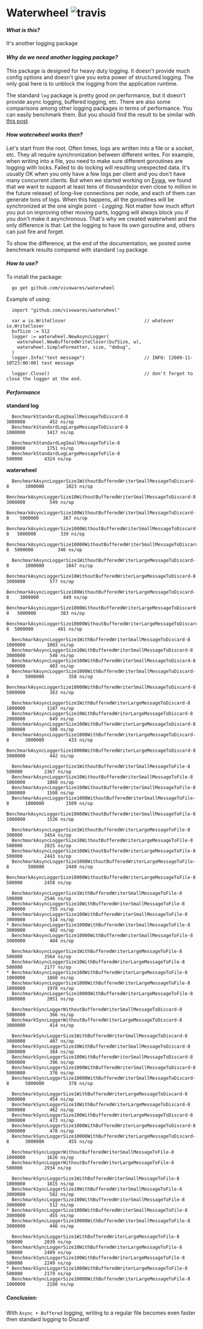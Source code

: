 Waterwheel ![travis](https://travis-ci.org/vivowares/waterwheel.svg?branch=master "build status")
==========

#### *What is this?*

It's another logging package

#### *Why do we need another logging package?*

This package is designed for heavy duty logging. It doesn't provide much config options and doesn't give you extra power of structured logging. The only goal here is to unblock the logging from the application runtime.

The standard `log` package is pretty good on performance, but it doesn't provide async logging, buffered logging, etc. There are also some comparisons among other logging packages in terms of performance. You can easily benchmark them. But you should find the result to be similar with [this post](https://www.reddit.com/r/golang/comments/3y4ag4/benchmarking_for_some_golang_logging_libraries/).

#### *How waterwheel works then?*

Let's start from the root. Often times, logs are written into a file or a socket, etc. They all require synchronization between different writes. For example, when writing into a file, you need to make sure different goroutines are logging with locks. Failed to do locking will resulting unexpected data. It's usually OK when you only have a few logs per client and you don't have many concurrent clients. But when we started working on [Eywa](http://vivowares.github.io/eywa), we found that we want to support at least tens of thousands(or even close to million in the future release) of long-live connections per node, and each of them can generate tons of logs. When this happens, all the goroutines will be synchronized at the one single point - *Logging*. Not matter how much effort you put on improving other moving parts, logging will always block you if you don't make it asynchronous. That's why we created waterwheel and the only difference is that: Let the logging to have its own goroutine and, others can just fire and forget.

To show the difference, at the end of the documentation, we posted some benchmark results compared with standard `log` package.


#### *How to use?*

To install the package:

```
  go get github.com/vivowares/waterwheel
```

Example of using:


```
  import "github.com/vivowares/waterwheel"

  var w io.WriteCloser                             // whatever io.WriteCloser
  bufSize := 512
  logger := waterwheel.NewAsyncLogger(
    waterwheel.NewBufferedWriteCloser(bufSize, w),
    waterwheel.SimpleFormatter, size, "debug",
  )
  logger.Info("test message")                      // INFO: [2009-11-10T23:00:00] test message

  logger.Close()                                   // don't forget to close the logger at the end.

```


#### *Performance*

  **standard log**

```
  BenchmarkStandardLogSmallMessageToDiscard-8                                3000000         452 ns/op
  BenchmarkStandardLogLargeMessageToDiscard-8                                1000000        1417 ns/op

  BenchmarkStandardLogSmallMessageToFile-8                                   1000000        1751 ns/op
  BenchmarkStandardLogLargeMessageToFile-8                                    500000        4324 ns/op

```

  **waterwheel**

```
  BenchmarkAsyncLoggerSize1WithoutBufferedWriterSmallMessageToDiscard-8      1000000        1023 ns/op
  BenchmarkAsyncLoggerSize10WithoutBufferedWriterSmallMessageToDiscard-8     3000000         549 ns/op
  BenchmarkAsyncLoggerSize100WithoutBufferedWriterSmallMessageToDiscard-8    5000000         367 ns/op
  BenchmarkAsyncLoggerSize1000WithoutBufferedWriterSmallMessageToDiscard-8   5000000         339 ns/op
  BenchmarkAsyncLoggerSize10000WithoutBufferedWriterSmallMessageToDiscard-8  5000000         346 ns/op

  BenchmarkAsyncLoggerSize1WithoutBufferedWriterLargeMessageToDiscard-8      1000000        1047 ns/op
  BenchmarkAsyncLoggerSize10WithoutBufferedWriterLargeMessageToDiscard-8     3000000         577 ns/op
  BenchmarkAsyncLoggerSize100WithoutBufferedWriterLargeMessageToDiscard-8    3000000         449 ns/op
  BenchmarkAsyncLoggerSize1000WithoutBufferedWriterLargeMessageToDiscard-8   5000000         383 ns/op
  BenchmarkAsyncLoggerSize10000WithoutBufferedWriterLargeMessageToDiscard-8  5000000         401 ns/op

  BenchmarkAsyncLoggerSize1WithBufferedWriterSmallMessageToDiscard-8         1000000        1003 ns/op
  BenchmarkAsyncLoggerSize10WithBufferedWriterSmallMessageToDiscard-8        3000000         548 ns/op
  BenchmarkAsyncLoggerSize100WithBufferedWriterSmallMessageToDiscard-8       5000000         403 ns/op
  BenchmarkAsyncLoggerSize1000WithBufferedWriterSmallMessageToDiscard-8      5000000         358 ns/op
  BenchmarkAsyncLoggerSize10000WithBufferedWriterSmallMessageToDiscard-8     5000000         363 ns/op

  BenchmarkAsyncLoggerSize1WithBufferedWriterLargeMessageToDiscard-8         1000000        1107 ns/op
  BenchmarkAsyncLoggerSize10WithBufferedWriterLargeMessageToDiscard-8        2000000         649 ns/op
  BenchmarkAsyncLoggerSize100WithBufferedWriterLargeMessageToDiscard-8       3000000         508 ns/op
  BenchmarkAsyncLoggerSize1000WithBufferedWriterLargeMessageToDiscard-8      3000000         433 ns/op
  BenchmarkAsyncLoggerSize10000WithBufferedWriterLargeMessageToDiscard-8     3000000         442 ns/op

  BenchmarkAsyncLoggerSize1WithoutBufferedWriterSmallMessageToFile-8          500000        2367 ns/op
  BenchmarkAsyncLoggerSize10WithoutBufferedWriterSmallMessageToFile-8        1000000        1860 ns/op
  BenchmarkAsyncLoggerSize100WithoutBufferedWriterSmallMessageToFile-8       1000000        1508 ns/op
  BenchmarkAsyncLoggerSize1000WithoutBufferedWriterSmallMessageToFile-8      1000000        1509 ns/op
  BenchmarkAsyncLoggerSize10000WithoutBufferedWriterSmallMessageToFile-8     1000000        1526 ns/op

  BenchmarkAsyncLoggerSize1WithoutBufferedWriterLargeMessageToFile-8          300000        3454 ns/op
  BenchmarkAsyncLoggerSize10WithoutBufferedWriterLargeMessageToFile-8         500000        2825 ns/op
  BenchmarkAsyncLoggerSize100WithoutBufferedWriterLargeMessageToFile-8        500000        2443 ns/op
  BenchmarkAsyncLoggerSize1000WithoutBufferedWriterLargeMessageToFile-8       500000        2449 ns/op
  BenchmarkAsyncLoggerSize10000WithoutBufferedWriterLargeMessageToFile-8      500000        2458 ns/op

  BenchmarkAsyncLoggerSize1WithBufferedWriterSmallMessageToFile-8             500000        2546 ns/op
  BenchmarkAsyncLoggerSize10WithBufferedWriterSmallMessageToFile-8           2000000         755 ns/op
  BenchmarkAsyncLoggerSize100WithBufferedWriterSmallMessageToFile-8          3000000         514 ns/op
* BenchmarkAsyncLoggerSize1000WithBufferedWriterSmallMessageToFile-8         3000000         402 ns/op
  BenchmarkAsyncLoggerSize10000WithBufferedWriterSmallMessageToFile-8        3000000         404 ns/op

  BenchmarkAsyncLoggerSize1WithBufferedWriterLargeMessageToFile-8             500000        3564 ns/op
  BenchmarkAsyncLoggerSize10WithBufferedWriterLargeMessageToFile-8            500000        2177 ns/op
* BenchmarkAsyncLoggerSize100WithBufferedWriterLargeMessageToFile-8          1000000        1860 ns/op
  BenchmarkAsyncLoggerSize1000WithBufferedWriterLargeMessageToFile-8         1000000        1978 ns/op
  BenchmarkAsyncLoggerSize10000WithBufferedWriterLargeMessageToFile-8        1000000        2051 ns/op

  BenchmarkSyncLoggerWithoutBufferedWriterSmallMessageToDiscard-8            5000000         366 ns/op
  BenchmarkSyncLoggerWithoutBufferedWriterLargeMessageToDiscard-8            3000000         414 ns/op

  BenchmarkSyncLoggerSize1WithBufferedWriterSmallMessageToDiscard-8          3000000         407 ns/op
  BenchmarkSyncLoggerSize10WithBufferedWriterSmallMessageToDiscard-8         3000000         384 ns/op
  BenchmarkSyncLoggerSize100WithBufferedWriterSmallMessageToDiscard-8        5000000         396 ns/op
  BenchmarkSyncLoggerSize1000WithBufferedWriterSmallMessageToDiscard-8       5000000         376 ns/op
  BenchmarkSyncLoggerSize10000WithBufferedWriterSmallMessageToDiscard-8      5000000         378 ns/op

  BenchmarkSyncLoggerSize1WithBufferedWriterLargeMessageToDiscard-8          3000000         454 ns/op
  BenchmarkSyncLoggerSize10WithBufferedWriterLargeMessageToDiscard-8         3000000         462 ns/op
  BenchmarkSyncLoggerSize100WithBufferedWriterLargeMessageToDiscard-8        3000000         473 ns/op
  BenchmarkSyncLoggerSize1000WithBufferedWriterLargeMessageToDiscard-8       3000000         478 ns/op
  BenchmarkSyncLoggerSize10000WithBufferedWriterLargeMessageToDiscard-8      3000000         455 ns/op

  BenchmarkSyncLoggerWithoutBufferedWriterSmallMessageToFile-8               1000000        1626 ns/op
  BenchmarkSyncLoggerWithoutBufferedWriterLargeMessageToFile-8                500000        2934 ns/op

  BenchmarkSyncLoggerSize1WithBufferedWriterSmallMessageToFile-8             1000000        1815 ns/op
  BenchmarkSyncLoggerSize10WithBufferedWriterSmallMessageToFile-8            3000000         582 ns/op
  BenchmarkSyncLoggerSize100WithBufferedWriterSmallMessageToFile-8           3000000         512 ns/op
* BenchmarkSyncLoggerSize1000WithBufferedWriterSmallMessageToFile-8          3000000         455 ns/op
  BenchmarkSyncLoggerSize10000WithBufferedWriterSmallMessageToFile-8         3000000         446 ns/op

  BenchmarkSyncLoggerSize1WithBufferedWriterLargeMessageToFile-8              500000        2839 ns/op
  BenchmarkSyncLoggerSize10WithBufferedWriterLargeMessageToFile-8             500000        2409 ns/op
  BenchmarkSyncLoggerSize100WithBufferedWriterLargeMessageToFile-8            500000        2249 ns/op
* BenchmarkSyncLoggerSize1000WithBufferedWriterLargeMessageToFile-8           500000        2179 ns/op
  BenchmarkSyncLoggerSize10000WithBufferedWriterLargeMessageToFile-8         1000000        2188 ns/op
```

##### **Conclusion:**

With `Async + Buffered` logging, writing to a regular file becomes even faster then standard logging to Discard!

